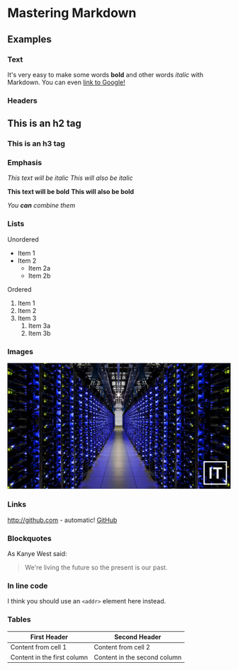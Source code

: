 # Mastering Markdown

## Examples

### Text

It's very easy to make some words **bold** and other words *italic* with Markdown. You can even [link to Google!](http://google.com)
  
### Headers

## This is an h2 tag

### This is an h3 tag
  
### Emphasis

*This text will be italic*
_This will also be italic_

**This text will be bold**
__This will also be bold__

_You **can** combine them_
  
### Lists
  
Unordered

* Item 1
* Item 2
  * Item 2a
  * Item 2b
  
Ordered

1. Item 1
1. Item 2
1. Item 3
   1. Item 3a
   1. Item 3b
  
### Images

![DataCenter](./images/WP_serverfarm_Putman_dektop.jpg)

### Links

<http://github.com> - automatic!
[GitHub](http://github.com)

### Blockquotes

As Kanye West said:

> We're living the future so
> the present is our past.

### In line code

I think you should use an
`<addr>` element here instead.

### Tables

First Header | Second Header
------------ | -------------
Content from cell 1 | Content from cell 2
Content in the first column | Content in the second column
